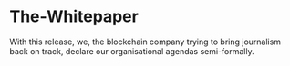 # The-Whitepaper
With this release, we, the blockchain company trying to bring journalism back on track, declare our organisational agendas semi-formally.
